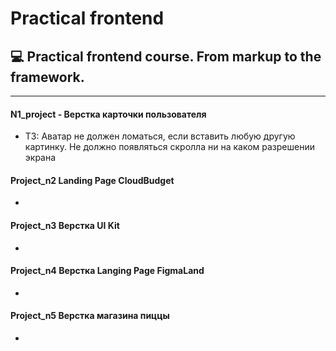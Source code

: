 # Practical frontend
## 💻  Practical frontend course. From markup to the framework.

___
#### N1_project - Верстка карточки пользователя
- ТЗ: Аватар не должен ломаться, если вставить любую другую картинку. Не должно появляться скролла ни на каком разрешении экрана
#### Project_n2   Landing Page CloudBudget
- 
#### Project_n3   Верстка UI Kit
- 
#### Project_n4   Верстка Langing Page FigmaLand
- 
#### Project_n5   Верстка магазина пиццы
- 
